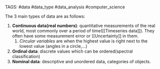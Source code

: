 TAGS: #data #data_type #data_analysis #computer_science 

The 3 main types of data are as follows:
1. **Continuous data(real numbers)**: quantitative measurements of the real world, most commonly over a period of time([[Timeseries data]]). They often have some measurement error or [[Uncertainty]] in them. 
	1. *Circular variables* are when the highest value is right next to the lowest value (angles in a circle,...)
2. **Ordinal data**: discrete values which can be ordered(spectral classification)
3. **Nominal data**: descriptive and unordered data, categories of objects.


